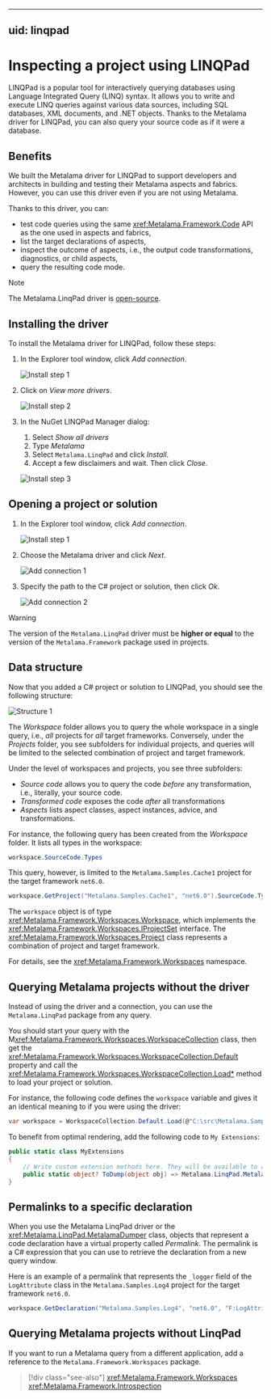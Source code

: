   ---
uid: linqpad
---

# Inspecting a project using LINQPad

LINQPad is a popular tool for interactively querying databases using Language Integrated Query (LINQ) syntax. It allows you to write and execute LINQ queries against various data sources, including SQL databases, XML documents, and .NET objects. Thanks to the Metalama driver for LINQPad, you can also query your source code as if it were a database.

## Benefits

We built the Metalama driver for LINQPad to support developers and architects in building and testing their Metalama aspects and fabrics. However, you can use this driver even if you are not using Metalama.

Thanks to this driver, you can:

* test code queries using the same <xref:Metalama.Framework.Code> API as the one used in aspects and fabrics,
* list the target declarations of aspects,
* inspect the outcome of aspects, i.e., the output code transformations, diagnostics, or child aspects,
* query the resulting code mode.

> [!NOTE]
> The Metalama.LinqPad driver is [open-source](https://github.com/postsharp/Metalama.LinqPad).


## Installing the driver

To install the Metalama driver for LINQPad, follow these steps:

1. In the Explorer tool window, click _Add connection_.

    ![Install step 1](install-1.svg)

2. Click on _View more drivers_.
 
     ![Install step 2](install-2.svg)

3. In the NuGet LINQPad Manager dialog:

    1. Select _Show all drivers_
    2. Type _Metalama_
    3. Select `Metalama.LinqPad` and click _Install_.
    4. Accept a few disclaimers and wait. Then click _Close_.

    ![Install step 3](install-3.svg)

## Opening a project or solution

1. In the Explorer tool window, click _Add connection_.

    ![Install step 1](install-1.svg)

2. Choose the Metalama driver and click _Next_.

    ![Add connection 1](connection-1.svg)

3. Specify the path to the C# project or solution, then click _Ok_.

    ![Add connection 2](connection-2.svg)

> [!WARNING]
> The version of the `Metalama.LinqPad` driver must be __higher or equal__ to the version of the `Metalama.Framework` package used in projects.

## Data structure

Now that you added a C# project or solution to LINQPad, you should see the following structure:

   ![Structure 1](explorer-1.svg)

The _Workspace_ folder allows you to query the whole workspace in a single query, i.e., _all_ projects for _all_ target frameworks. Conversely, under the _Projects_ folder, you see subfolders for individual projects, and queries will be limited to the selected combination of project and target framework.

Under the level of workspaces and projects, you see three subfolders:

* _Source code_ allows you to query the code _before_ any transformation, i.e., literally, your source code.
* _Transformed code_ exposes the code _after_ all transformations
* _Aspects_ lists aspect classes, aspect instances, advice, and transformations.

For instance, the following query has been created from the _Workspace_ folder. It lists all types in the workspace:

```cs
workspace.SourceCode.Types
```

This query, however, is limited to the `Metalama.Samples.Cache1` project for the target framework `net6.0`.

```cs
workspace.GetProject("Metalama.Samples.Cache1", "net6.0").SourceCode.Types
```

The `workspace` object is of type <xref:Metalama.Framework.Workspaces.Workspace>, which implements the <xref:Metalama.Framework.Workspaces.IProjectSet> interface. The <xref:Metalama.Framework.Workspaces.Project> class represents a combination of project and target framework.

For details, see the <xref:Metalama.Framework.Workspaces> namespace.

## Querying Metalama projects without the driver

Instead of using the driver and a connection, you can use the `Metalama.LinqPad` package from any query.

You should start your query with the M<xref:Metalama.Framework.Workspaces.WorkspaceCollection> class, then get the <xref:Metalama.Framework.Workspaces.WorkspaceCollection.Default>  property and call the <xref:Metalama.Framework.Workspaces.WorkspaceCollection.Load*> method to load your project or solution.

For instance, the following code defines the `workspace` variable and gives it an identical meaning to if you were using the driver:

```cs
var workspace = WorkspaceCollection.Default.Load(@"C:\src\Metalama.Samples\examples\log\log-3\Metalama.Samples.Log3.csproj")
```

To benefit from optimal rendering, add the following code to `My Extensions`:

```cs
public static class MyExtensions
{
	// Write custom extension methods here. They will be available to all queries.
 	public static object? ToDump(object obj) => Metalama.LinqPad.MetalamaDumper.ToDump(obj);	
}
```

## Permalinks to a specific declaration

When you use the Metalama LinqPad driver or the <xref:Metalama.LinqPad.MetalamaDumper> class, objects that represent a code declaration have a virtual property called _Permalink_. The permalink is a C# expression that you can use to retrieve the declaration from a new query window.

Here is an example of a permalink that represents the `_logger` field of the `LogAttribute` class in the `Metalama.Samples.Log4` project for the target framework `net6.0`.

```cs
workspace.GetDeclaration("Metalama.Samples.Log4", "net6.0", "F:LogAttribute._logger", false)
```

## Querying Metalama projects without LinqPad

If you want to run a Metalama query from a different application, add a reference to the `Metalama.Framework.Workspaces` package.

> [!div class="see-also"]
> <xref:Metalama.Framework.Workspaces>
> <xref:Metalama.Framework.Introspection>

